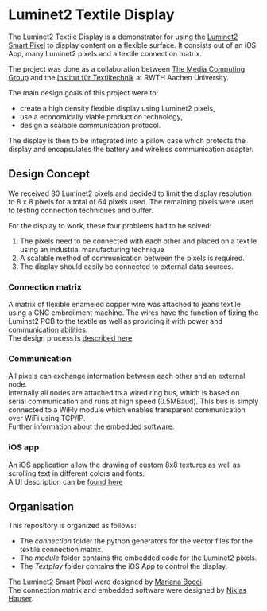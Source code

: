 Luminet2 Textile Display
========================

The Luminet2 Textile Display is a demonstrator for using the 
[Luminet2 Smart Pixel][luminet2] to display content on a flexible surface.
It consists out of an iOS App, many Luminet2 pixels and a textile connection matrix.

The project was done as a collaboration between [The Media Computing Group][i10] and
the [Institut für Textiltechnik][ITA] at RWTH Aachen University.

The main design goals of this project were to:

-	create a high density flexible display using Luminet2 pixels,
-	use a economically viable production technology,
-	design a scalable communication protocol.

The display is then to be integrated into a pillow case which protects the
display and encapsulates the battery and wireless communication adapter.


Design Concept
--------------

We received 80 Luminet2 pixels and decided to limit the display resolution to
8 x 8 pixels for a total of 64 pixels used.
The remaining pixels were used to testing connection techniques and buffer.

For the display to work, these four problems had to be solved:

1.	The pixels need to be connected with each other and placed on a textile
	using an industrial manufacturing technique
3.	A scalable method of communication between the pixels is required.
4.	The display should easily be connected to external data sources.


### Connection matrix

A matrix of flexible enameled copper wire was attached to jeans textile using
a CNC embroilment machine.
The wires have the function of fixing the Luminet2 PCB to the textile as
well as providing it with power and communication abilities.  
The design process is [described here][design].


### Communication

All pixels can exchange information between each other and an external node.  
Internally all nodes are attached to a wired ring bus, which is based on serial
communication and runs at high speed (0.5MBaud).
This bus is simply connected to a WiFly module which enables transparent
communication over WiFi using TCP/IP.  
Further information about [the embedded software][embedded].


### iOS app

An iOS application allow the drawing of custom 8x8 textures as well as
scrolling text in different colors and fonts.  
A UI description can be [found here][ui]


Organisation
------------

This repository is organized as follows:

-	The *connection* folder the python generators for the vector files for the 
	textile connection matrix.
- 	The *module* folder contains the embedded code for the Luminet2 pixels.
-	The *Textplay* folder contains the iOS App to control the display.

The Luminet2 Smart Pixel were designed by [Mariana Bocoi][bocoi].  
The connection matrix and embedded software were designed by [Niklas Hauser][hauser].


[luminet2]: http://hci.rwth-aachen.de/luminet2
[i10]: http://hci.rwth-aachen.de
[ita]: http://www.ita.rwth-aachen.de
[bocoi]: http://hci.rwth-aachen.de/bocoi
[hauser]: http://hci.rwth-aachen.de/hauser
[design]: https://amedeo.informatik.rwth-aachen.de/groups/textiledisplay/wiki/0f695/Textile_Connection_Matrix.html
[embedded]: https://amedeo.informatik.rwth-aachen.de/groups/textiledisplay/wiki/de7d8/Embedded_Software.html
[ui]: https://amedeo.informatik.rwth-aachen.de/groups/textiledisplay/wiki/711c2/Textplay_iOS_App.html